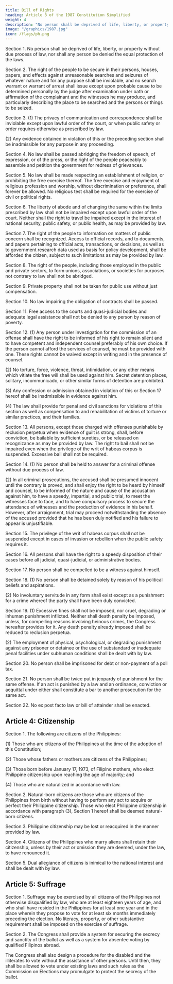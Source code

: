 ```yaml
---
title: Bill of Rights
heading: Article 3 of the 1987 Constitution Simplified
weight: 4
description: "No person shall be deprived of life, liberty, or property without due process of law, nor shall any person be denied the equal protection of the laws"
image: "/graphics/1987.jpg"
icon: /flags/ph.png
---
```



Section 1. No person shall be deprived of life, liberty, or property without due process of law, nor shall any person be denied the equal protection of the laws.

Section 2. The right of the people to be secure in their persons, houses, papers, and effects against unreasonable searches and seizures of whatever nature and for any purpose shall be inviolable, and no search warrant or warrant of arrest shall issue except upon probable cause to be determined personally by the judge after examination under oath or affirmation of the complainant and the witnesses he may produce, and particularly describing the place to be searched and the persons or things to be seized.

Section 3. (1) The privacy of communication and correspondence shall be inviolable except upon lawful order of the court, or when public safety or order requires otherwise as prescribed by law.

(2) Any evidence obtained in violation of this or the preceding section shall be inadmissible for any purpose in any proceeding.

Section 4. No law shall be passed abridging the freedom of speech, of expression, or of the press, or the right of the people peaceably to assemble and petition the government for redress of grievances.

Section 5. No law shall be made respecting an establishment of religion, or prohibiting the free exercise thereof. The free exercise and enjoyment of religious profession and worship, without discrimination or preference, shall forever be allowed. No religious test shall be required for the exercise of civil or political rights.

Section 6. The liberty of abode and of changing the same within the limits prescribed by law shall not be impaired except upon lawful order of the court. Neither shall the right to travel be impaired except in the interest of national security, public safety, or public health, as may be provided by law.

Section 7. The right of the people to information on matters of public concern shall be recognized. Access to official records, and to documents, and papers pertaining to official acts, transactions, or decisions, as well as to government research data used as basis for policy development, shall be afforded the citizen, subject to such limitations as may be provided by law.

Section 8. The right of the people, including those employed in the public and private sectors, to form unions, associations, or societies for purposes not contrary to law shall not be abridged.

Section 9. Private property shall not be taken for public use without just compensation.

Section 10. No law impairing the obligation of contracts shall be passed.

Section 11. Free access to the courts and quasi-judicial bodies and adequate legal assistance shall not be denied to any person by reason of poverty.

Section 12. (1) Any person under investigation for the commission of an offense shall have the right to be informed of his right to remain silent and to have competent and independent counsel preferably of his own choice. If the person cannot afford the services of counsel, he must be provided with one. These rights cannot be waived except in writing and in the presence of counsel.

(2) No torture, force, violence, threat, intimidation, or any other means which vitiate the free will shall be used against him. Secret detention places, solitary, incommunicado, or other similar forms of detention are prohibited.

(3) Any confession or admission obtained in violation of this or Section 17 hereof shall be inadmissible in evidence against him.

(4) The law shall provide for penal and civil sanctions for violations of this section as well as compensation to and rehabilitation of victims of torture or similar practices, and their families.

Section 13. All persons, except those charged with offenses punishable by reclusion perpetua when evidence of guilt is strong, shall, before conviction, be bailable by sufficient sureties, or be released on recognizance as may be provided by law. The right to bail shall not be impaired even when the privilege of the writ of habeas corpus is suspended. Excessive bail shall not be required.

Section 14. (1) No person shall be held to answer for a criminal offense without due process of law.

(2) In all criminal prosecutions, the accused shall be presumed innocent until the contrary is proved, and shall enjoy the right to be heard by himself and counsel, to be informed of the nature and cause of the accusation against him, to have a speedy, impartial, and public trial, to meet the witnesses face to face, and to have compulsory process to secure the attendance of witnesses and the production of evidence in his behalf. However, after arraignment, trial may proceed notwithstanding the absence of the accused provided that he has been duly notified and his failure to appear is unjustifiable.

Section 15. The privilege of the writ of habeas corpus shall not be suspended except in cases of invasion or rebellion when the public safety requires it.

Section 16. All persons shall have the right to a speedy disposition of their cases before all judicial, quasi-judicial, or administrative bodies.

Section 17. No person shall be compelled to be a witness against himself.

Section 18. (1) No person shall be detained solely by reason of his political beliefs and aspirations.

(2) No involuntary servitude in any form shall exist except as a punishment for a crime whereof the party shall have been duly convicted.

Section 19. (1) Excessive fines shall not be imposed, nor cruel, degrading or inhuman punishment inflicted. Neither shall death penalty be imposed, unless, for compelling reasons involving heinous crimes, the Congress hereafter provides for it. Any death penalty already imposed shall be reduced to reclusion perpetua.

(2) The employment of physical, psychological, or degrading punishment against any prisoner or detainee or the use of substandard or inadequate penal facilities under subhuman conditions shall be dealt with by law.

Section 20. No person shall be imprisoned for debt or non-payment of a poll tax.

Section 21. No person shall be twice put in jeopardy of punishment for the same offense. If an act is punished by a law and an ordinance, conviction or acquittal under either shall constitute a bar to another prosecution for the same act.

Section 22. No ex post facto law or bill of attainder shall be enacted.


## Article 4: Citizenship

Section 1. The following are citizens of the Philippines:

(1) Those who are citizens of the Philippines at the time of the adoption of this Constitution;

(2) Those whose fathers or mothers are citizens of the Philippines;

(3) Those born before January 17, 1973, of Filipino mothers, who elect Philippine citizenship upon reaching the age of majority; and

(4) Those who are naturalized in accordance with law.

Section 2. Natural-born citizens are those who are citizens of the Philippines from birth without having to perform any act to acquire or perfect their Philippine citizenship. Those who elect Philippine citizenship in accordance with paragraph (3), Section 1 hereof shall be deemed natural-born citizens.

Section 3. Philippine citizenship may be lost or reacquired in the manner provided by law.

Section 4. Citizens of the Philippines who marry aliens shall retain their citizenship, unless by their act or omission they are deemed, under the law, to have renounced it.

Section 5. Dual allegiance of citizens is inimical to the national interest and shall be dealt with by law.


## Article 5: Suffrage

Section 1. Suffrage may be exercised by all citizens of the Philippines not otherwise disqualified by law, who are at least eighteen years of age, and who shall have resided in the Philippines for at least one year and in the place wherein they propose to vote for at least six months immediately preceding the election. No literacy, property, or other substantive requirement shall be imposed on the exercise of suffrage.

Section 2. The Congress shall provide a system for securing the secrecy and sanctity of the ballot as well as a system for absentee voting by qualified Filipinos abroad.

The Congress shall also design a procedure for the disabled and the illiterates to vote without the assistance of other persons. Until then, they shall be allowed to vote under existing laws and such rules as the Commission on Elections may promulgate to protect the secrecy of the ballot.
